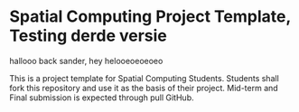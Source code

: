 # Spatial Computing Project Template, Testing derde versie

hallooo back sander, hey helooeoeoeoeo

This is a project template for Spatial Computing Students. Students shall fork this repository and use it as the basis of their project. Mid-term and Final submission is expected through pull GitHub.
